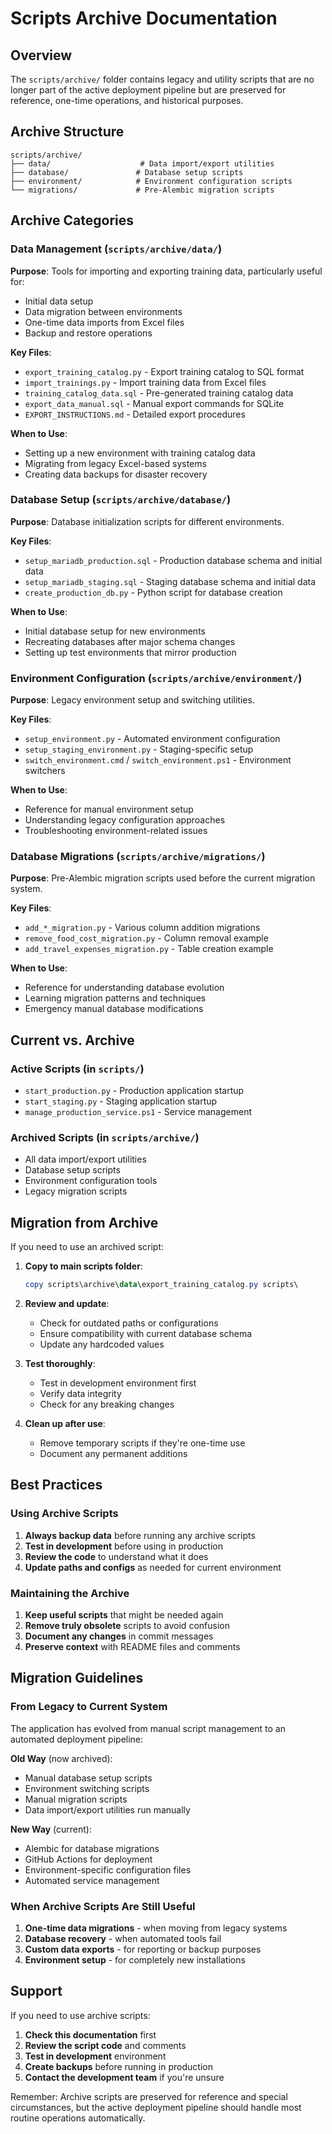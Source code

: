 # Scripts Archive Documentation

## Overview

The `scripts/archive/` folder contains legacy and utility scripts that are no longer part of the active deployment pipeline but are preserved for reference, one-time operations, and historical purposes.

## Archive Structure

```
scripts/archive/
├── data/                    # Data import/export utilities
├── database/               # Database setup scripts  
├── environment/            # Environment configuration scripts
└── migrations/             # Pre-Alembic migration scripts
```

## Archive Categories

### Data Management (`scripts/archive/data/`)

**Purpose**: Tools for importing and exporting training data, particularly useful for:
- Initial data setup
- Data migration between environments
- One-time data imports from Excel files
- Backup and restore operations

**Key Files**:
- `export_training_catalog.py` - Export training catalog to SQL format
- `import_trainings.py` - Import training data from Excel files
- `training_catalog_data.sql` - Pre-generated training catalog data
- `export_data_manual.sql` - Manual export commands for SQLite
- `EXPORT_INSTRUCTIONS.md` - Detailed export procedures

**When to Use**:
- Setting up a new environment with training catalog data
- Migrating from legacy Excel-based systems
- Creating data backups for disaster recovery

### Database Setup (`scripts/archive/database/`)

**Purpose**: Database initialization scripts for different environments.

**Key Files**:
- `setup_mariadb_production.sql` - Production database schema and initial data
- `setup_mariadb_staging.sql` - Staging database schema and initial data
- `create_production_db.py` - Python script for database creation

**When to Use**:
- Initial database setup for new environments
- Recreating databases after major schema changes
- Setting up test environments that mirror production

### Environment Configuration (`scripts/archive/environment/`)

**Purpose**: Legacy environment setup and switching utilities.

**Key Files**:
- `setup_environment.py` - Automated environment configuration
- `setup_staging_environment.py` - Staging-specific setup
- `switch_environment.cmd` / `switch_environment.ps1` - Environment switchers

**When to Use**:
- Reference for manual environment setup
- Understanding legacy configuration approaches
- Troubleshooting environment-related issues

### Database Migrations (`scripts/archive/migrations/`)

**Purpose**: Pre-Alembic migration scripts used before the current migration system.

**Key Files**:
- `add_*_migration.py` - Various column addition migrations
- `remove_food_cost_migration.py` - Column removal example
- `add_travel_expenses_migration.py` - Table creation example

**When to Use**:
- Reference for understanding database evolution
- Learning migration patterns and techniques
- Emergency manual database modifications

## Current vs. Archive

### Active Scripts (in `scripts/`)
- `start_production.py` - Production application startup
- `start_staging.py` - Staging application startup  
- `manage_production_service.ps1` - Service management

### Archived Scripts (in `scripts/archive/`)
- All data import/export utilities
- Database setup scripts
- Environment configuration tools
- Legacy migration scripts

## Migration from Archive

If you need to use an archived script:

1. **Copy to main scripts folder**:
   ```powershell
   copy scripts\archive\data\export_training_catalog.py scripts\
   ```

2. **Review and update**:
   - Check for outdated paths or configurations
   - Ensure compatibility with current database schema
   - Update any hardcoded values

3. **Test thoroughly**:
   - Test in development environment first
   - Verify data integrity
   - Check for any breaking changes

4. **Clean up after use**:
   - Remove temporary scripts if they're one-time use
   - Document any permanent additions

## Best Practices

### Using Archive Scripts

1. **Always backup data** before running any archive scripts
2. **Test in development** before using in production
3. **Review the code** to understand what it does
4. **Update paths and configs** as needed for current environment

### Maintaining the Archive

1. **Keep useful scripts** that might be needed again
2. **Remove truly obsolete** scripts to avoid confusion
3. **Document any changes** in commit messages
4. **Preserve context** with README files and comments

## Migration Guidelines

### From Legacy to Current System

The application has evolved from manual script management to an automated deployment pipeline:

**Old Way** (now archived):
- Manual database setup scripts
- Environment switching scripts
- Manual migration scripts
- Data import/export utilities run manually

**New Way** (current):
- Alembic for database migrations
- GitHub Actions for deployment
- Environment-specific configuration files
- Automated service management

### When Archive Scripts Are Still Useful

1. **One-time data migrations** - when moving from legacy systems
2. **Database recovery** - when automated tools fail
3. **Custom data exports** - for reporting or backup purposes
4. **Environment setup** - for completely new installations

## Support

If you need to use archive scripts:

1. **Check this documentation** first
2. **Review the script code** and comments
3. **Test in development** environment
4. **Create backups** before running in production
5. **Contact the development team** if you're unsure

Remember: Archive scripts are preserved for reference and special circumstances, but the active deployment pipeline should handle most routine operations automatically. 